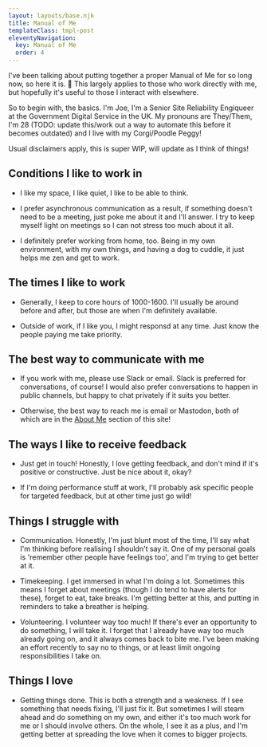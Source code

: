 ```yaml
---
layout: layouts/base.njk
title: Manual of Me
templateClass: tmpl-post
eleventyNavigation:
  key: Manual of Me
  order: 4
---
```

I've been talking about putting together a proper Manual of Me for so long now, so here it is. 💜 This largely applies to those who work directly with me, but hopefully it's useful to those I interact with elsewhere.

So to begin with, the basics. I'm Joe, I'm a Senior Site Reliability Engiqueer at the Government Digital Service in the UK. My pronouns are They/Them, I'm 28 (TODO: update this/work out a way to automate this before it becomes outdated) and I live with my Corgi/Poodle Peggy!

Usual disclaimers apply, this is super WIP, will update as I think of things!

## Conditions I like to work in

- I like my space, I like quiet, I like to be able to think.

- I prefer asynchronous communication as a result, if something doesn't need to be a meeting, just poke me about it and I'll answer. I try to keep myself light on meetings so I can not stress too much about it all.

- I definitely prefer working from home, too. Being in my own environment, with my own things, and having a dog to cuddle, it just helps me zen and get to work.

## The times I like to work

- Generally, I keep to core hours of 1000-1600. I'll usually be around before and after, but those are when I'm definitely available.

- Outside of work, if I like you, I might responsd at any time. Just know the people paying me take priority.

## The best way to communicate with me

- If you work with me, please use Slack or email. Slack is preferred for conversations, of course! I would also prefer conversations to happen in public channels, but happy to chat privately if it suits you better.

- Otherwise, the best way to reach me is email or Mastodon, both of which are in the [About Me](/about) section of this site!

## The ways I like to receive feedback

- Just get in touch! Honestly, I love getting feedback, and don't mind if it's positive or constructive. Just be nice about it, okay?

- If I'm doing performance stuff at work, I'll probably ask specific people for targeted feedback, but at other time just go wild!

## Things I struggle with

- Communication. Honestly, I'm just blunt most of the time, I'll say what I'm thinking before realising I shouldn't say it. One of my personal goals is 'remember other people have feelings too', and I'm trying to get better at it.

- Timekeeping. I get immersed in what I'm doing a lot. Sometimes this means I forget about meetings (though I do tend to have alerts for these), forget to eat, take breaks. I'm getting better at this, and putting in reminders to take a breather is helping.

- Volunteering. I volunteer way too much! If there's ever an opportunity to do something, I will take it. I forget that I already have way too much already going on, and it always comes back to bite me. I've been making an effort recently to say no to things, or at least limit ongoing responsibilities I take on.

## Things I love

- Getting things done. This is both a strength and a weakness. If I see something that needs fixing, I'll just fix it. But sometimes I will steam ahead and do something on my own, and either it's too much work for me or I should involve others. On the whole, I see it as a plus, and I'm getting better at spreading the love when it comes to bigger projects.